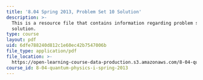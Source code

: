 ```yaml
---
title: '8.04 Spring 2013, Problem Set 10 Solution'
description: >-
  This is a resource file that contains information regarding problem set 10
  solution.
type: course
layout: pdf
uid: 6dfe788240d812c1e60ec42b7547006b
file_type: application/pdf
file_location: >-
  https://open-learning-course-data-production.s3.amazonaws.com/8-04-quantum-physics-i-spring-2013/6dfe788240d812c1e60ec42b7547006b_MIT8_04S13_ps10_sol.pdf
course_id: 8-04-quantum-physics-i-spring-2013
---
```

